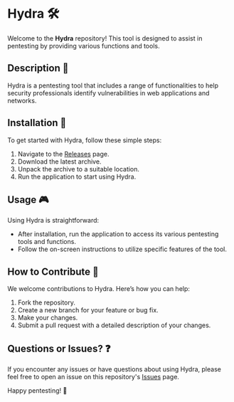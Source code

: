 # Hydra 🛠️

Welcome to the **Hydra** repository! This tool is designed to assist in pentesting by providing various functions and tools.

## Description 📝

Hydra is a pentesting tool that includes a range of functionalities to help security professionals identify vulnerabilities in web applications and networks.

## Installation 🔽

To get started with Hydra, follow these simple steps:

1. Navigate to the [Releases](../../releases) page.
2. Download the latest archive.
3. Unpack the archive to a suitable location.
4. Run the application to start using Hydra.

## Usage 🎮

Using Hydra is straightforward:
- After installation, run the application to access its various pentesting tools and functions.
- Follow the on-screen instructions to utilize specific features of the tool.

## How to Contribute 🤝

We welcome contributions to Hydra. Here’s how you can help:

1. Fork the repository.
2. Create a new branch for your feature or bug fix.
3. Make your changes.
4. Submit a pull request with a detailed description of your changes.

## Questions or Issues? ❓

If you encounter any issues or have questions about using Hydra, please feel free to open an issue on this repository's [Issues](../../issues) page.

Happy pentesting! 🎉
